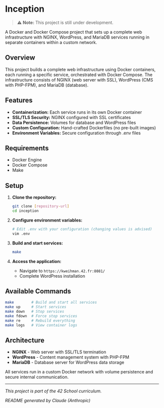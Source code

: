 # Inception

> ⚠️ **Note:** This project is still under development.

A Docker and Docker Compose project that sets up a complete web infrastructure with NGINX, WordPress, and MariaDB services running in separate containers within a custom network.

## Overview

This project builds a complete web infrastructure using Docker containers, each running a specific service, orchestrated with Docker Compose. The infrastructure consists of NGINX (web server with SSL), WordPress (CMS with PHP-FPM), and MariaDB (database).

## Features

- **Containerization:** Each service runs in its own Docker container
- **SSL/TLS Security:** NGINX configured with SSL certificates
- **Data Persistence:** Volumes for database and WordPress files
- **Custom Configuration:** Hand-crafted Dockerfiles (no pre-built images)
- **Environment Variables:** Secure configuration through .env files

## Requirements

- Docker Engine
- Docker Compose
- Make

## Setup

1. **Clone the repository:**
   ```bash
   git clone [repository-url]
   cd inception
   ```

2. **Configure environment variables:**
   ```bash
   # Edit .env with your configuration (changing values is advised)
   vim .env
   ```

3. **Build and start services:**
   ```bash
   make
   ```

4. **Access the application:**
   - Navigate to `https://kweihman.42.fr:8081/`
   - Complete WordPress installation

## Available Commands

```bash
make        # Build and start all services
make up     # Start services
make down   # Stop services
make fdown  # Force stop services
make re     # Rebuild everything
make logs   # View container logs
```

## Architecture

- **NGINX** - Web server with SSL/TLS termination
- **WordPress** - Content management system with PHP-FPM
- **MariaDB** - Database server for WordPress data storage

All services run in a custom Docker network with volume persistence and secure internal communication.

---

*This project is part of the 42 School curriculum.*

*README generated by Claude (Anthropic)*
